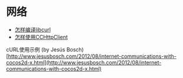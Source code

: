 # 网络
- [怎样编译libcurl](./how-to-compile-libcurl/zh.md)
- [怎样使用CCHttpClient](how-to-use-cchttpclient/zh.md)

cURL使用示例 (by Jesús Bosch) [http://www.jesusbosch.com/2012/08/internet-communications-with-cocos2d-x.html](http://www.jesusbosch.com/2012/08/internet-communications-with-cocos2d-x.html)